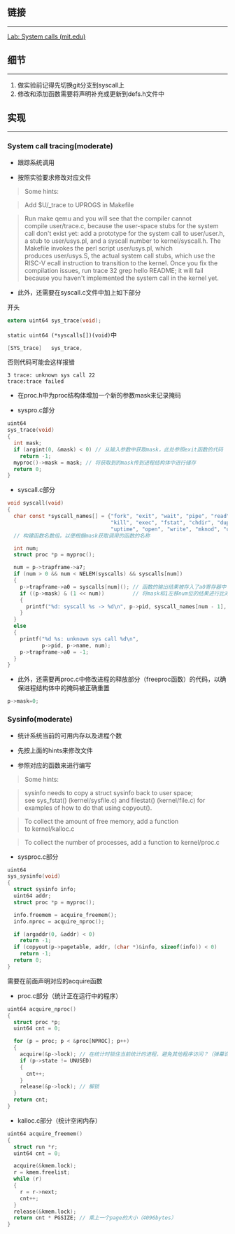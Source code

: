 ## 链接
---

[Lab: System calls (mit.edu)](https://pdos.csail.mit.edu/6.S081/2020/labs/syscall.html)

## 细节
---

1. 做实验前记得先切换git分支到syscall上
2. 修改和添加函数需要将声明补充或更新到defs.h文件中

## 实现
---

### System call tracing(moderate)

- 跟踪系统调用

- 按照实验要求修改对应文件

>Some hints:

>Add $U/_trace to UPROGS in Makefile

>Run make qemu and you will see that the compiler cannot compile user/trace.c, because the user-space stubs for the system call don't exist yet: add a prototype for the system call to user/user.h, a stub to user/usys.pl, and a syscall number to kernel/syscall.h. The Makefile invokes the perl script user/usys.pl, which produces user/usys.S, the actual system call stubs, which use the RISC-V ecall instruction to transition to the kernel. Once you fix the compilation issues, run trace 32 grep hello README; it will fail because you haven't implemented the system call in the kernel yet.

- 此外，还需要在syscall.c文件中加上如下部分

开头

```c
extern uint64 sys_trace(void);
```

`static uint64 (*syscalls[])(void)`中

```c
[SYS_trace]   sys_trace,
```

否则代码可能会这样报错

```text
3 trace: unknown sys call 22
trace:trace failed
```

- 在proc.h中为proc结构体增加一个新的参数mask来记录掩码

- syspro.c部分

```c
uint64
sys_trace(void)
{
  int mask;
  if (argint(0, &mask) < 0) // 从输入参数中获取mask，此处参照exit函数的代码
    return -1;
  myproc()->mask = mask; // 将获取到的mask传到进程结构体中进行储存
  return 0;
}
```

- syscall.c部分

```c
void syscall(void)
{
  char const *syscall_names[] = {"fork", "exit", "wait", "pipe", "read",
                                 "kill", "exec", "fstat", "chdir", "dup", "getpid", "sbrk", "sleep",
                                 "uptime", "open", "write", "mknod", "unlink", "link", "mkdir", "close", "trace", "sysinfo"};
  // 构建函数名数组，以便根据mask获取调用的函数的名称

  int num;
  struct proc *p = myproc();

  num = p->trapframe->a7;
  if (num > 0 && num < NELEM(syscalls) && syscalls[num])
  {
    p->trapframe->a0 = syscalls[num](); // 函数的输出结果被存入了a0寄存器中
    if ((p->mask) & (1 << num))         // 将mask和1左移num位的结果进行比对，比对成功则当前的num就为函数对应的系统调用编号
    {
      printf("%d: syscall %s -> %d\n", p->pid, syscall_names[num - 1], p->trapframe->a0); // 打印信息
    }
  }
  else
  {
    printf("%d %s: unknown sys call %d\n",
           p->pid, p->name, num);
    p->trapframe->a0 = -1;
  }
}
```

- 此外，还需要再proc.c中修改进程的释放部分（freeproc函数）的代码，以确保进程结构体中的掩码被正确重置

```c
p->mask=0;
```


### Sysinfo(moderate)

- 统计系统当前的可用内存以及进程个数

- 先按上面的hints来修改文件

- 参照对应的函数来进行编写

>Some hints:

>sysinfo needs to copy a struct sysinfo back to user space; see sys_fstat() (kernel/sysfile.c) and filestat() (kernel/file.c) for examples of how to do that using copyout().

>To collect the amount of free memory, add a function to kernel/kalloc.c

>To collect the number of processes, add a function to kernel/proc.c

- sysproc.c部分

```c
uint64
sys_sysinfo(void)
{
  struct sysinfo info;
  uint64 addr;
  struct proc *p = myproc();

  info.freemem = acquire_freemem();
  info.nproc = acquire_nproc();

  if (argaddr(0, &addr) < 0)
    return -1;
  if (copyout(p->pagetable, addr, (char *)&info, sizeof(info)) < 0)
    return -1;
  return 0;
}
```

需要在前面声明对应的acquire函数

- proc.c部分（统计正在运行中的程序）

```c
uint64 acquire_nproc()
{
  struct proc *p;
  uint64 cnt = 0;

  for (p = proc; p < &proc[NPROC]; p++)
  {
    acquire(&p->lock); // 在统计时锁住当前统计的进程，避免其他程序访问？（弹幕说的）
    if (p->state != UNUSED)
    {
      cnt++;
    }
    release(&p->lock); // 解锁
  }
  return cnt;
}
```

- kalloc.c部分（统计空闲内存）

```c
uint64 acquire_freemem()
{
  struct run *r;
  uint64 cnt = 0;

  acquire(&kmem.lock);
  r = kmem.freelist;
  while (r)
  {
    r = r->next;
    cnt++;
  }
  release(&kmem.lock);
  return cnt * PGSIZE; // 乘上一个page的大小（4096bytes）
}
```
